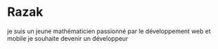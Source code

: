 # Razak
je suis un jeune mathématicien passionné par le développement web et mobile je souhaite devenir un développeur  
